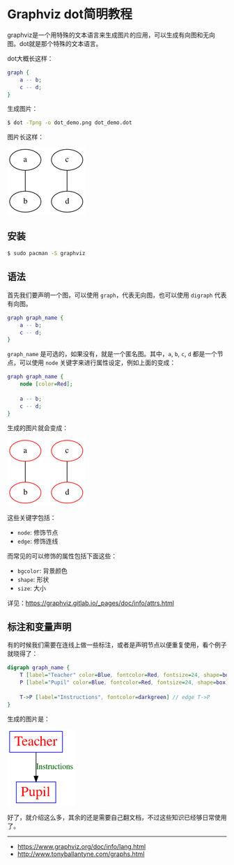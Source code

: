 # Graphviz dot简明教程

graphviz是一个用特殊的文本语言来生成图片的应用，可以生成有向图和无向图。dot就是那个特殊的文本语言。

dot大概长这样：

```dot
graph {
    a -- b;
    c -- d;
}
```

生成图片：

```bash
$ dot -Tpng -o dot_demo.png dot_demo.dot
```

图片长这样：

![dot demo](./img/dot_demo.png)

## 安装

```bash
$ sudo pacman -S graphviz
```

## 语法

首先我们要声明一个图，可以使用 `graph`，代表无向图，也可以使用 `digraph` 代表有向图。

```dot
graph graph_name {
    a -- b;
    c -- d;
}
```

`graph_name` 是可选的，如果没有，就是一个匿名图。其中，`a`, `b`, `c`, `d` 都是一个节点，可以使用
`node` 关键字来进行属性设定，例如上面的变成：

```dot
graph graph_name {
    node [color=Red];

    a -- b;
    c -- d;
}
```

生成的图片就会变成：

![dot demo red node](./img/dot_demo_red_node.png)

这些关键字包括：

- `node`: 修饰节点
- `edge`: 修饰连线

而常见的可以修饰的属性包括下面这些：

- `bgcolor`: 背景颜色
- `shape`: 形状
- `size`: 大小

详见：https://graphviz.gitlab.io/_pages/doc/info/attrs.html

## 标注和变量声明

有的时候我们需要在连线上做一些标注，或者是声明节点以便重复使用，看个例子就晓得了：

```dot
digraph graph_name {
    T [label="Teacher" color=Blue, fontcolor=Red, fontsize=24, shape=box]      // node T
    P [label="Pupil" color=Blue, fontcolor=Red, fontsize=24, shape=box]  // node P

    T->P [label="Instructions", fontcolor=darkgreen] // edge T->P
}
```

生成的图片是：

![dot demo label](./img/dot_demo_label.png)

好了，就介绍这么多，其余的还是需要自己翻文档，不过这些知识已经够日常使用了。

---

- https://www.graphviz.org/doc/info/lang.html
- http://www.tonyballantyne.com/graphs.html

